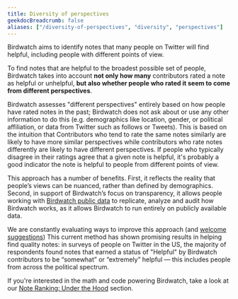 ```yaml
---
title: Diversity of perspectives
geekdocBreadcrumb: false
aliases: ["/diversity-of-perspectives", "diversity", "perspectives"]
---
```


Birdwatch aims to identify notes that many people on Twitter will find helpful, including people with different points of view.

To find notes that are helpful to the broadest possible set of people, Birdwatch takes into account **not only how many** contributors rated a note as helpful or unhelpful, **but also whether people who rated it seem to come from different perspectives**.

Birdwatch assesses "different perspectives" entirely based on how people have rated notes in the past; Birdwatch does not ask about or use any other information to do this (e.g. demographics like location, gender, or political affiliation, or data from Twitter such as follows or Tweets). This is based on the intuition that Contributors who tend to rate the same notes similarly are likely to have more similar perspectives while contributors who rate notes differently are likely to have different perspectives. If people who typically disagree in their ratings agree that a given note is helpful, it's probably a good indicator the note is helpful to people from different points of view.

This approach has a number of benefits. First, it reflects the reality that people’s views can be nuanced, rather than defined by demographics. Second, in support of Birdwatch’s focus on transparency, it allows people working with [Birdwatch public data](../data) to replicate, analyze and audit how Birdwatch works, as it allows Birdwatch to run entirely on publicly available data.

We are constantly evaluating ways to improve this approach (and [welcome suggestions](../feedback)) This current method has shown promising results in helping find quality notes: in surveys of people on Twitter in the US, the majority of respondents found notes that earned a status of "Helpful" by Birdwatch contributors to be “somewhat” or “extremely” helpful — this includes people from across the political spectrum.

If you're interested in the math and code powering Birdwatch, take a look at our [Note Ranking: Under the Hood](../note-ranking/) section.
